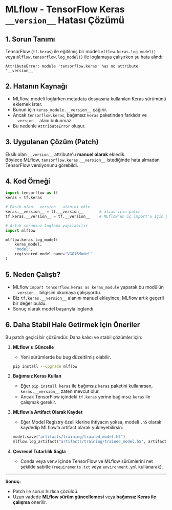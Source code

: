# MLflow - TensorFlow Keras `__version__` Hatası Çözümü

## 1. Sorun Tanımı
TensorFlow (`tf.keras`) ile eğitilmiş bir modeli `mlflow.keras.log_model()` veya `mlflow.tensorflow.log_model()` ile loglamaya çalışırken şu hata alındı:

```
AttributeError: module 'tensorflow.keras' has no attribute '__version__'
```

## 2. Hatanın Kaynağı
- MLflow, modeli loglarken metadata dosyasına kullanılan Keras sürümünü eklemek ister.
- Bunun için `keras_module.__version__` çağırır.
- Ancak `tensorflow.keras`, bağımsız `keras` paketinden farklıdır ve `__version__` alanı bulunmaz.
- Bu nedenle `AttributeError` oluşur.

## 3. Uygulanan Çözüm (Patch)
Eksik olan `__version__` attribute'u **manuel olarak** ekledik.  
Böylece MLflow, `tensorflow.keras.__version__` istediğinde hata almadan TensorFlow versiyonunu görebildi.

## 4. Kod Örneği

```python
import tensorflow as tf
keras = tf.keras

# Eksik olan __version__ alanını ekle
keras.__version__ = tf.__version__       # alias için patch
tf.keras.__version__ = tf.__version__    # MLflow'un iç import'u için patch

# Artık sorunsuz loglama yapılabilir
import mlflow

mlflow.keras.log_model(
    keras_model, 
    "model", 
    registered_model_name="VGG16Model"
)
```

## 5. Neden Çalıştı?
- MLflow `import tensorflow.keras as keras_module` yaparak bu modülün `__version__` bilgisini okumaya çalışıyordu.
- Biz `tf.keras.__version__` alanını manuel ekleyince, MLflow artık geçerli bir değer buldu.
- Sonuç olarak model başarıyla loglandı.

## 6. Daha Stabil Hale Getirmek İçin Öneriler
Bu patch geçici bir çözümdür. Daha kalıcı ve stabil çözümler için:

1. **MLflow'u Güncelle**  
   - Yeni sürümlerde bu bug düzeltilmiş olabilir.  
   ```bash
   pip install --upgrade mlflow
   ```

2. **Bağımsız Keras Kullan**  
   - Eğer `pip install keras` ile bağımsız `keras` paketini kullanırsan, `keras.__version__` zaten mevcut olur.  
   - Ancak TensorFlow içindeki `tf.keras` yerine bağımsız `keras` ile çalışmak gerekir.

3. **MLflow’a Artifact Olarak Kaydet**  
   - Eğer Model Registry özelliklerine ihtiyacın yoksa, modeli `.h5` olarak kaydedip MLflow’a artifact olarak yükleyebilirsin:  
   ```python
   model.save("artifacts/training/trained_model.h5")
   mlflow.log_artifact("artifacts/training/trained_model.h5", artifact_path="model")
   ```

4. **Çevresel Tutarlılık Sağla**  
   - Conda veya venv içinde TensorFlow ve MLflow sürümlerini net şekilde sabitle (`requirements.txt` veya `environment.yml` kullanarak).  

---

**Sonuç:**  
- Patch ile sorun hızlıca çözüldü.  
- Uzun vadede **MLflow sürüm güncellemesi** veya **bağımsız Keras ile çalışma** önerilir.  
